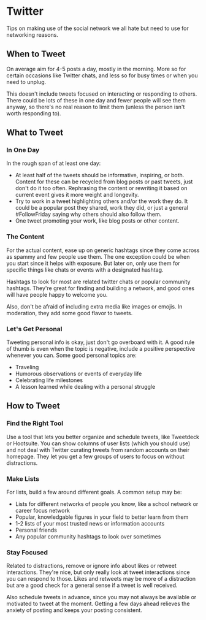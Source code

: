 # Twitter

Tips on making use of the social network we all hate but need to use for networking reasons.

## When to Tweet

On average aim for 4-5 posts a day, mostly in the morning. More so for certain occasions like Twitter chats, and less so for busy times or when you need to unplug.

This doesn't include tweets focused on interacting or responding to others. There could be lots of these in one day and fewer people will see them anyway, so there's no real reason to limit them (unless the person isn't worth responding to).

## What to Tweet

### In One Day

In the rough span of at least one day:

* At least half of the tweets should be informative, inspiring, or both. Content for these can be recycled from blog posts or past tweets, just don't do it too often. Rephrasing the content or rewriting it based on current event gives it more weight and longevity.
* Try to work in a tweet highlighting others and/or the work they do. It could be a popular post they shared, work they did, or just a general #FollowFriday saying why others should also follow them.
* One tweet promoting your work, like blog posts or other content.

### The Content

For the actual content, ease up on generic hashtags since they come across as spammy and few people use them. The one exception could be when you start since it helps with exposure. But later on, only use them for specific things like chats or events with a designated hashtag.

Hashtags to look for most are related twitter chats or popular community hashtags. They're great for finding and building a network, and good ones will have people happy to welcome you.

Also, don't be afraid of including extra media like images or emojis. In moderation, they add some good flavor to tweets.

### Let's Get Personal

Tweeting personal info is okay, just don't go overboard with it. A good rule of thumb is even when the topic is negative, include a positive perspective whenever you can. Some good personal topics are:

* Traveling
* Humorous observations or events of everyday life
* Celebrating life milestones
* A lesson learned while dealing with a personal struggle

## How to Tweet

### Find the Right Tool

Use a tool that lets you better organize and schedule tweets, like Tweetdeck or Hootsuite. You can show columns of user lists (which you should use) and not deal with Twitter curating tweets from random accounts on their homepage. They let you get a few groups of users to focus on without distractions.

### Make Lists

For lists, build a few around different goals. A common setup may be:

* Lists for different networks of people you know, like a school network or career focus network
* Popular, knowledgable figures in your field to better learn from them
* 1-2 lists of your most trusted news or information accounts
* Personal friends
* Any popular community hashtags to look over sometimes

### Stay Focused

Related to distractions, remove or ignore info about likes or retweet interactions. They're nice, but only really look at tweet interactions since you can respond to those. Likes and retweets may be more of a distraction but are a good check for a general sense if a tweet is well received.

Also schedule tweets in advance, since you may not always be available or motivated to tweet at the moment. Getting a few days ahead relieves the anxiety of posting and keeps your posting consistent.
